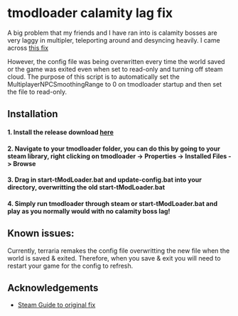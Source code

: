 
# tmodloader calamity lag fix

A big problem that my friends and I have ran into is calamity bosses are very laggy in multipler, teleporting around and desyncing heavily.
I came across [this fix](acknowledgements)

However, the config file was being overwritten every time the world saved or the game was exited even when set to read-only and turning off steam cloud. The purpose of this script is to automatically set the MultiplayerNPCSmoothingRange to 0 on tmodloader startup and then set the file to read-only.
## Installation

#### 1. Install the release download [here](https://github.com/grecob/tmodloader-calamity-lag-fix/releases/latest)
#### 2. Navigate to your tmodloader folder, you can do this by going to your steam library, right clicking on tmodloader -> Properties -> Installed Files -> Browse
#### 3. Drag in start-tModLoader.bat and update-config.bat into your directory, overwritting  the old start-tModLoader.bat
#### 4. Simply run tmodloader through steam or start-tModLoader.bat and play as you normally would with no calamity boss lag!


## Known issues:
Currently, terraria remakes the config file overwritting the new file when the world is saved & exited. Therefore, when you save & exit you will need to restart your game for the config to refresh. 
## Acknowledgements

 - [Steam Guide to original fix](https://steamcommunity.com/sharedfiles/filedetails/?id=2923672646)
